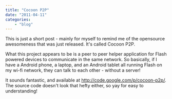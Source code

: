 ```yaml
---
title: "Cocoon P2P"
date: "2011-04-11"
categories:
	- "blog"
---
```


This is just a short post - mainly for myself to remind me of the opensource awesomeness that was just released. It's called Cocoon P2P.

What this project appears to be is a peer to peer helper application for Flash powered devices to communicate in the same network. So basically, if I have a Android phone, a laptop, and an Android tablet all running Flash on my wi-fi network, they can talk to each other - without a server!

It sounds fantastic, and available at http://code.google.com/p/cocoon-p2p/. The source code doesn't look that hefty either, so yay for easy to understanding!
